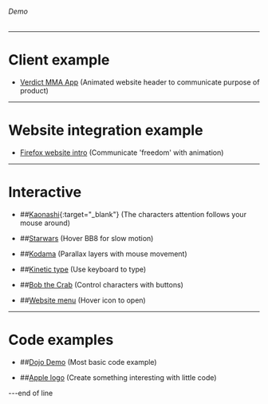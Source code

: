 ###### Demo

---

# Client example

+ [Verdict MMA App](https://nerdmanship.github.io/_verdict-module/dist/)
(Animated website header to communicate purpose of product)

---

# Website integration example

+ [Firefox website intro](http://s.codepen.io/nerdmanship/debug/rrrajP)
(Communicate 'freedom' with animation)

---

# Interactive

+ ##[Kaonashi](http://codepen.io/nerdmanship/full/RpoYOL/){:target="_blank"}
(The characters attention follows your mouse around)

+ ##[Starwars](https://nerdmanship.github.io/bb8/dist/)
(Hover BB8 for slow motion)

+ ##[Kodama](https://nerdmanship.github.io/kodamaProject/dist/)
(Parallax layers with mouse movement)

+ ##[Kinetic type](http://s.codepen.io/nerdmanship/debug/WGzGVy)
(Use keyboard to type)

+ ##[Bob the Crab](http://s.codepen.io/nerdmanship/debug/YqdgvG)
(Control characters with buttons)

+ ##[Website menu](http://s.codepen.io/nerdmanship/debug/YNEggb)
(Hover icon to open)

---

# Code examples

+ ##[Dojo Demo](http://codepen.io/nerdmanship/pen/19badb721dffaf9f23fbeda94b51bbf5)
(Most basic code example)

+ ##[Apple logo](http://codepen.io/nerdmanship/pen/0b7b885593b753fcdb2e7ffaec9bfe0a/)
(Create something interesting with little code)


---end of line